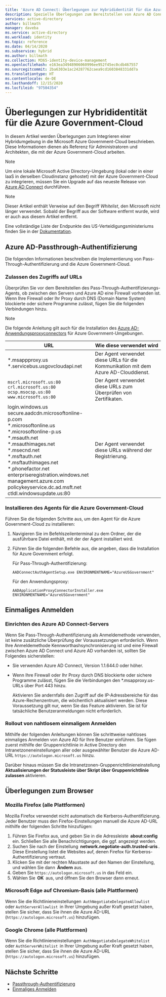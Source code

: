 ```yaml
---
title: 'Azure AD Connect: Überlegungen zur Hybrididentität für die Azure Government-Cloud'
description: Spezielle Überlegungen zum Bereitstellen von Azure AD Connect in der Azure Government-Cloud.
services: active-directory
author: billmath
manager: daveba
ms.service: active-directory
ms.workload: identity
ms.topic: reference
ms.date: 04/14/2020
ms.subservice: hybrid
ms.author: billmath
ms.collection: M365-identity-device-management
ms.openlocfilehash: e163ea34948906060996ee952f45ec0cdb467557
ms.sourcegitcommit: 2ba6303e1ac24287762caea9cd1603848331dd7a
ms.translationtype: HT
ms.contentlocale: de-DE
ms.lasthandoff: 12/15/2020
ms.locfileid: "97504354"
---
```

# <a name="hybrid-identity-considerations-for-the-azure-government-cloud"></a>Überlegungen zur Hybrididentität für die Azure Government-Cloud

In diesem Artikel werden Überlegungen zum Integrieren einer Hybridumgebung in die Microsoft Azure Government-Cloud beschrieben. Diese Informationen dienen als Referenz für Administratoren und Architekten, die mit der Azure Government-Cloud arbeiten.

> [!NOTE]
> Um eine lokale Microsoft Active Directory-Umgebung (lokal oder in einer IaaS in derselben Cloudinstanz gehostet) mit der Azure Government-Cloud zu integrieren, müssen Sie ein Upgrade auf das neueste Release von [Azure AD Connect](https://www.microsoft.com/download/details.aspx?id=47594) durchführen.

> [!NOTE]
> Dieser Artikel enthält Verweise auf den Begriff *Whitelist*, den Microsoft nicht länger verwendet. Sobald der Begriff aus der Software entfernt wurde, wird er auch aus diesem Artikel entfernt.

Eine vollständige Liste der Endpunkte des US-Verteidigungsministeriums finden Sie in der [Dokumentation](/office365/enterprise/office-365-u-s-government-dod-endpoints).

## <a name="azure-ad-pass-through-authentication"></a>Azure AD-Passthrough-Authentifizierung

Die folgenden Informationen beschreiben die Implementierung von Pass-Through-Authentifizierung und die Azure Government-Cloud.

### <a name="allow-access-to-urls"></a>Zulassen des Zugriffs auf URLs

Überprüfen Sie vor dem Bereitstellen des Pass-Through-Authentifizierungs-Agents, ob zwischen den Servern und Azure AD eine Firewall vorhanden ist. Wenn Ihre Firewall oder Ihr Proxy durch DNS (Domain Name System) blockierte oder sichere Programme zulässt, fügen Sie die folgenden Verbindungen hinzu.

> [!NOTE]
> Die folgende Anleitung gilt auch für die Installation des [Azure AD-Anwendungsproxyconnectors](../manage-apps/what-is-application-proxy.md) für Azure Government-Umgebungen.

|URL |Wie diese verwendet wird|
|-----|-----|
|&#42;.msappproxy.us</br>&#42;.servicebus.usgovcloudapi.net|Der Agent verwendet diese URLs für die Kommunikation mit dem Azure AD-Clouddienst. |
|`mscrl.microsoft.us:80` </br>`crl.microsoft.us:80` </br>`ocsp.msocsp.us:80` </br>`www.microsoft.us:80`| Der Agent verwendet diese URLs zum Überprüfen von Zertifikaten.|
|login.windows.us </br>secure.aadcdn.microsoftonline-p.com </br>&#42;.microsoftonline.us </br>&#42;.microsoftonline-p.us </br>&#42;.msauth.net </br>&#42;.msauthimages.net </br>&#42;.msecnd.net</br>&#42;.msftauth.net </br>&#42;.msftauthimages.net</br>&#42;.phonefactor.net </br>enterpriseregistration.windows.net</br>management.azure.com </br>policykeyservice.dc.ad.msft.net</br>ctldl.windowsupdate.us:80| Der Agent verwendet diese URLs während der Registrierung.

### <a name="install-the-agent-for-the-azure-government-cloud"></a>Installieren des Agents für die Azure Government-Cloud

Führen Sie die folgenden Schritte aus, um den Agent für die Azure Government-Cloud zu installieren:

1. Navigieren Sie im Befehlszeilenterminal zu dem Ordner, der die ausführbare Datei enthält, mit der der Agent installiert wird.
1. Führen Sie die folgenden Befehle aus, die angeben, dass die Installation für Azure Government erfolgt.

   Für Pass-Through-Authentifizierung:

   ```
   AADConnectAuthAgentSetup.exe ENVIRONMENTNAME="AzureUSGovernment"
   ```

   Für den Anwendungsproxy:

   ```
   AADApplicationProxyConnectorInstaller.exe ENVIRONMENTNAME="AzureUSGovernment" 
   ```

## <a name="single-sign-on"></a>Einmaliges Anmelden

### <a name="set-up-your-azure-ad-connect-server"></a>Einrichten des Azure AD Connect-Servers

Wenn Sie Pass-Through-Authentifizierung als Anmeldemethode verwenden, ist keine zusätzliche Überprüfung der Voraussetzungen erforderlich. Wenn Ihre Anmeldemethode Kennworthashsynchronisierung ist und eine Firewall zwischen Azure AD Connect und Azure AD vorhanden ist, sollten Sie Folgendes sicherstellen:

- Sie verwenden Azure AD Connect, Version 1.1.644.0 oder höher.
- Wenn Ihre Firewall oder Ihr Proxy durch DNS blockierte oder sichere Programme zulässt, fügen Sie die Verbindungen den *.msapproxy.us-URLs über Port 443 hinzu.

  Aktivieren Sie andernfalls den Zugriff auf die IP-Adressbereiche für das Azure-Rechenzentrum, die wöchentlich aktualisiert werden. Diese Voraussetzung gilt nur, wenn Sie das Feature aktivieren. Sie ist für tatsächliche Benutzeranmeldungen nicht erforderlich.

### <a name="roll-out-seamless-single-sign-on"></a>Rollout von nahtlosem einmaligem Anmelden

Mithilfe der folgenden Anleitungen können Sie schrittweise nahtloses einmaliges Anmelden von Azure AD für Ihre Benutzer einführen. Sie fügen zuerst mithilfe der Gruppenrichtlinie in Active Directory den Intranetzoneneinstellungen aller oder ausgewählter Benutzer die Azure AD-URL `https://autologon.microsoft.us` hinzu.

Darüber hinaus müssen Sie die Intranetzonen-Gruppenrichtlinieneinstellung **Aktualisierungen der Statusleiste über Skript über Gruppenrichtlinie zulassen** aktivieren.

## <a name="browser-considerations"></a>Überlegungen zum Browser

### <a name="mozilla-firefox-all-platforms"></a>Mozilla Firefox (alle Plattformen)

Mozilla Firefox verwendet nicht automatisch die Kerberos-Authentifizierung. Jeder Benutzer muss den Firefox-Einstellungen manuell die Azure AD-URL mithilfe der folgenden Schritte hinzufügen:

1. Führen Sie Firefox aus, und geben Sie in die Adressleiste  **about:config**  ein. Schließen Sie alle Benachrichtigungen, die ggf. angezeigt werden.
1. Suchen Sie nach der Einstellung  **network.negotiate-auth.trusted-uris** . Diese Einstellung listet die Websites auf, denen Firefox für Kerberos-Authentifizierung vertraut.
1. Klicken Sie mit der rechten Maustaste auf den Namen der Einstellung, und wählen Sie dann  **Ändern** aus.
1. Geben Sie `https://autologon.microsoft.us` in das Feld ein.
1. Wählen Sie  **OK**  aus, und öffnen Sie den Browser dann erneut.

### <a name="microsoft-edge-based-on-chromium-all-platforms"></a>Microsoft Edge auf Chromium-Basis (alle Plattformen)

Wenn Sie die Richtlinieneinstellungen  `AuthNegotiateDelegateAllowlist`  oder `AuthServerAllowlist`  in Ihrer Umgebung außer Kraft gesetzt haben, stellen Sie sicher, dass Sie ihnen die Azure AD-URL (`https://autologon.microsoft.us`) hinzufügen.

### <a name="google-chrome-all-platforms"></a>Google Chrome (alle Plattformen)

Wenn Sie die Richtlinieneinstellungen  `AuthNegotiateDelegateWhitelist`  oder `AuthServerWhitelist`  in Ihrer Umgebung außer Kraft gesetzt haben, stellen Sie sicher, dass Sie ihnen die Azure AD-URL (`https://autologon.microsoft.us`) hinzufügen.

## <a name="next-steps"></a>Nächste Schritte

- [Passthrough-Authentifizierung](how-to-connect-pta-quick-start.md#step-1-check-the-prerequisites)
- [Einmaliges Anmelden](how-to-connect-sso-quick-start.md#step-1-check-the-prerequisites)

